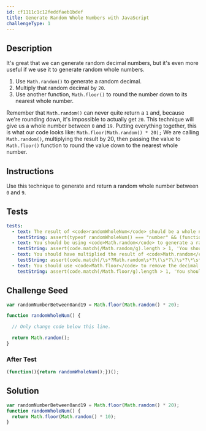```yaml
---
id: cf1111c1c12feddfaeb1bdef
title: Generate Random Whole Numbers with JavaScript
challengeType: 1
---
```


## Description
<section id='description'>
It's great that we can generate random decimal numbers, but it's even more useful if we use it to generate random whole numbers.
<ol><li>Use <code>Math.random()</code> to generate a random decimal.</li><li>Multiply that random decimal by <code>20</code>.</li><li>Use another function, <code>Math.floor()</code> to round the number down to its nearest whole number.</li></ol>
Remember that <code>Math.random()</code> can never quite return a <code>1</code> and, because we're rounding down, it's impossible to actually get <code>20</code>. This technique will give us a whole number between <code>0</code> and <code>19</code>.
Putting everything together, this is what our code looks like:
<code>Math.floor(Math.random() * 20);</code>
We are calling <code>Math.random()</code>, multiplying the result by 20, then passing the value to <code>Math.floor()</code> function to round the value down to the nearest whole number.
</section>

## Instructions
<section id='instructions'>
Use this technique to generate and return a random whole number between <code>0</code> and <code>9</code>.
</section>

## Tests
<section id='tests'>

```yml
tests:
  - text: The result of <code>randomWholeNum</code> should be a whole number.
    testString: assert(typeof randomWholeNum() === "number" && (function(){var r = randomWholeNum();return Math.floor(r) === r;})(), 'The result of <code>randomWholeNum</code> should be a whole number.');
  - text: You should be using <code>Math.random</code> to generate a random number.
    testString: assert(code.match(/Math.random/g).length > 1, 'You should be using <code>Math.random</code> to generate a random number.');
  - text: You should have multiplied the result of <code>Math.random</code> by 10 to make it a number that is between zero and nine.
    testString: assert(code.match(/\s*?Math.random\s*?\(\s*?\)\s*?\*\s*?10[\D]\s*?/g) || code.match(/\s*?10\s*?\*\s*?Math.random\s*?\(\s*?\)\s*?/g), 'You should have multiplied the result of <code>Math.random</code> by 10 to make it a number that is between zero and nine.');
  - text: You should use <code>Math.floor</code> to remove the decimal part of the number.
    testString: assert(code.match(/Math.floor/g).length > 1, 'You should use <code>Math.floor</code> to remove the decimal part of the number.');

```

</section>

## Challenge Seed
<section id='challengeSeed'>

<div id='js-seed'>

```js
var randomNumberBetween0and19 = Math.floor(Math.random() * 20);

function randomWholeNum() {

  // Only change code below this line.

  return Math.random();
}
```

</div>


### After Test
<div id='js-teardown'>

```js
(function(){return randomWholeNum();})();
```

</div>

</section>

## Solution
<section id='solution'>


```js
var randomNumberBetween0and19 = Math.floor(Math.random() * 20);
function randomWholeNum() {
  return Math.floor(Math.random() * 10);
}
```

</section>
